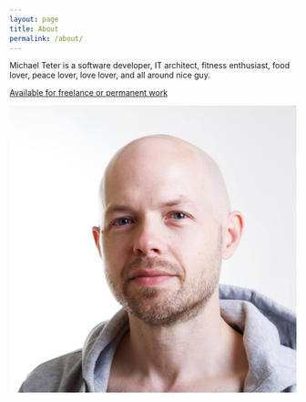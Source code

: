 ```yaml
---
layout: page
title: About
permalink: /about/
---
```


Michael Teter is a software developer, IT architect, fitness enthusiast, food lover, peace lover, love lover, and all around nice guy.

<i class="fa-solid fa-file-pdf"></i> [Available for freelance or permanent work](https://michaelteter.com/michaelteter_resume.pdf)

![Michael Teter casual photo](/assets/me.jpg)
